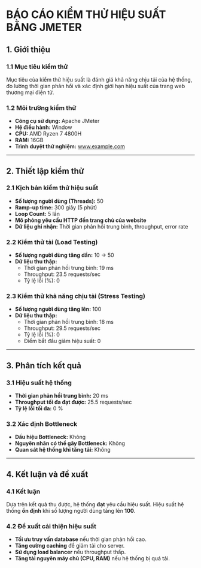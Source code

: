 # **BÁO CÁO KIỂM THỬ HIỆU SUẤT BẰNG JMETER**

## **1. Giới thiệu**
### **1.1 Mục tiêu kiểm thử**
Mục tiêu của kiểm thử hiệu suất là đánh giá khả năng chịu tải của hệ thống, đo lường thời gian phản hồi và xác định giới hạn hiệu suất của trang web thương mại điện tử.

### **1.2 Môi trường kiểm thử**
- **Công cụ sử dụng:** Apache JMeter
- **Hệ điều hành:** Window
- **CPU:** AMD Ryzen 7 4800H
- **RAM:** 16GB
- **Trình duyệt thử nghiệm:** www.example.com

---

## **2. Thiết lập kiểm thử**
### **2.1 Kịch bản kiểm thử hiệu suất**
- **Số lượng người dùng (Threads):** 50
- **Ramp-up time:** 300 giây (5 phút)
- **Loop Count:** 5 lần
- **Mô phỏng yêu cầu HTTP đến trang chủ của website**
- **Dữ liệu ghi nhận:** Thời gian phản hồi trung bình, throughput, error rate

### **2.2 Kiểm thử tải (Load Testing)**
- **Số lượng người dùng tăng dần:** 10 → 50
- **Dữ liệu thu thập:**
  - Thời gian phản hồi trung bình: 19 ms
  - Throughput: 23.5 requests/sec
  - Tỷ lệ lỗi (%): 0

### **2.3 Kiểm thử khả năng chịu tải (Stress Testing)**
- **Số lượng người dùng tăng lên:** 100
- **Dữ liệu thu thập:**
  - Thời gian phản hồi trung bình: 18 ms
  - Throughput: 29.5 requests/sec
  - Tỷ lệ lỗi (%): 0
  - Điểm bắt đầu giảm hiệu suất: 0

---

## **3. Phân tích kết quả**
### **3.1 Hiệu suất hệ thống**
- **Thời gian phản hồi trung bình:** 20 ms
- **Throughput tối đa đạt được:** 25.5 requests/sec
- **Tỷ lệ lỗi tối đa:** 0 %

### **3.2 Xác định Bottleneck**
- **Dấu hiệu Bottleneck:** Không
- **Nguyên nhân có thể gây Bottleneck:** Không
- **Quan sát hệ thống khi tăng tải:** Không

---

## **4. Kết luận và đề xuất**
### **4.1 Kết luận**
Dựa trên kết quả thu được, hệ thống **đạt** yêu cầu hiệu suất. Hiệu suất hệ thống **ổn định** khi số lượng người dùng tăng lên **100**.

### **4.2 Đề xuất cải thiện hiệu suất**
- **Tối ưu truy vấn database** nếu thời gian phản hồi cao.
- **Tăng cường caching** để giảm tải cho server.
- **Sử dụng load balancer** nếu throughput thấp.
- **Tăng tài nguyên máy chủ (CPU, RAM)** nếu hệ thống bị quá tải.
